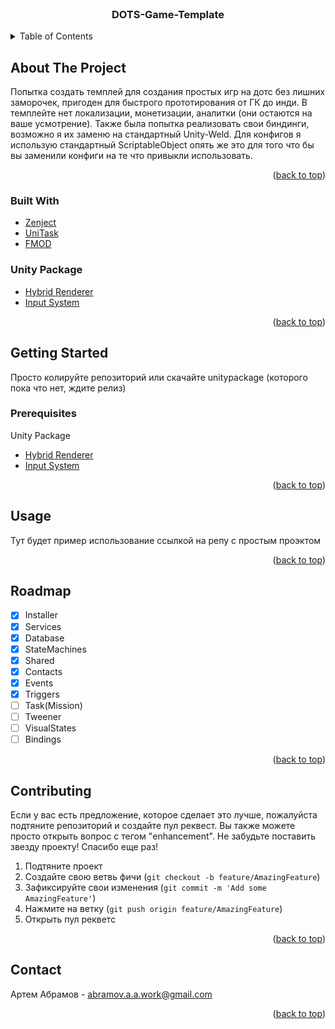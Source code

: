 <br />
<div align="center">

<h3 align="center">DOTS-Game-Template
</h3>
</div>



<!-- TABLE OF CONTENTS -->
<details>
  <summary>Table of Contents</summary>
  <ol>
    <li>
      <a href="#about-the-project">About The Project</a>
      <ul>
        <li><a href="#built-with">Built With</a></li>
        <li><a href="#built-with">Unity Package</a></li>
      </ul>
    </li>
    <li>
      <a href="#getting-started">Getting Started</a>
      <ul>
        <li><a href="#prerequisites">Prerequisites</a></li>
      </ul>
    </li>
    <li><a href="#usage">Usage</a></li>
    <li><a href="#roadmap">Roadmap</a></li>
    <li><a href="#contributing">Contributing</a></li>
    <li><a href="#contact">Contact</a></li>
  </ol>
</details>



<!-- ABOUT THE PROJECT -->
## About The Project

Попытка создать темплей для создания простых игр на дотс без лишних заморочек, пригоден для быстрого прототирования от ГК до инди. 
В темплейте нет локализации, монетизации, аналитки (они остаются на ваше усмотрение). Также была попытка реализовать свои биндинги, возможно я их заменю на стандартный Unity-Weld. Для конфигов я использую стандартный ScriptableObject опять же это для того что бы вы заменили конфиги на те что привыкли использовать. 

<p align="right">(<a href="#top">back to top</a>)</p>



### Built With

* [Zenject](https://github.com/modesttree/Zenject)
* [UniTask](https://github.com/Cysharp/UniTask)
* [FMOD](https://fmod.com/download)

### Unity Package
* [Hybrid Renderer](https://docs.unity3d.com/Packages/com.unity.rendering.hybrid@0.50/manual/creating-a-new-hybrid-renderer-project.html)
* [Input System](https://docs.unity3d.com/Packages/com.unity.inputsystem@1.0/manual/Installation.html)

<p align="right">(<a href="#top">back to top</a>)</p>



<!-- GETTING STARTED -->
## Getting Started

Просто колируйте репозиторий или скачайте unitypackage (которого пока что нет, ждите релиз)

### Prerequisites

Unity Package
* [Hybrid Renderer](https://docs.unity3d.com/Packages/com.unity.rendering.hybrid@0.50/manual/creating-a-new-hybrid-renderer-project.html)
* [Input System](https://docs.unity3d.com/Packages/com.unity.inputsystem@1.0/manual/Installation.html)

<p align="right">(<a href="#top">back to top</a>)</p>



<!-- USAGE EXAMPLES -->
## Usage

Тут будет пример использование ссылкой на репу с простым проэктом

<p align="right">(<a href="#top">back to top</a>)</p>



<!-- ROADMAP -->
## Roadmap

- [x] Installer
- [x] Services
- [x] Database
- [x] StateMachines
- [x] Shared
- [x] Contacts
- [x] Events
- [x] Triggers
- [ ] Task(Mission)
- [ ] Tweener
- [ ] VisualStates
- [ ] Bindings

<p align="right">(<a href="#top">back to top</a>)</p>



<!-- CONTRIBUTING -->
## Contributing

Если у вас есть предложение, которое сделает это лучше, пожалуйста подтяните репозиторий и создайте пул реквест. Вы также можете просто открыть  вопрос с тегом "enhancement".
Не забудьте поставить звезду проекту! Спасибо еще раз!

1. Подтяните проект
2. Создайте свою ветвь фичи (`git checkout -b feature/AmazingFeature`)
3. Зафиксируйте свои изменения (`git commit -m 'Add some AmazingFeature'`)
4. Нажмите на ветку (`git push origin feature/AmazingFeature`)
5. Открыть пул рекветс

<p align="right">(<a href="#top">back to top</a>)</p>



<!-- CONTACT -->
## Contact

Артем Абрамов - abramov.a.a.work@gmail.com

<p align="right">(<a href="#top">back to top</a>)</p>



<!-- MARKDOWN LINKS & IMAGES -->
<!-- https://www.markdownguide.org/basic-syntax/#reference-style-links -->
[contributors-shield]: https://img.shields.io/github/contributors/github_username/repo_name.svg?style=for-the-badge
[contributors-url]: https://github.com/github_username/repo_name/graphs/contributors
[forks-shield]: https://img.shields.io/github/forks/github_username/repo_name.svg?style=for-the-badge
[forks-url]: https://github.com/github_username/repo_name/network/members
[stars-shield]: https://img.shields.io/github/stars/github_username/repo_name.svg?style=for-the-badge
[stars-url]: https://github.com/github_username/repo_name/stargazers
[issues-shield]: https://img.shields.io/github/issues/github_username/repo_name.svg?style=for-the-badge
[issues-url]: https://github.com/github_username/repo_name/issues
[license-shield]: https://img.shields.io/github/license/github_username/repo_name.svg?style=for-the-badge
[license-url]: https://github.com/github_username/repo_name/blob/master/LICENSE.txt
[linkedin-shield]: https://img.shields.io/badge/-LinkedIn-black.svg?style=for-the-badge&logo=linkedin&colorB=555
[linkedin-url]: https://linkedin.com/in/linkedin_username
[product-screenshot]: images/screenshot.png
